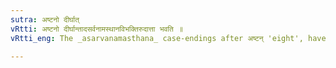 ```yaml
---
sutra: अष्टनो दीर्घात्
vRtti: अष्टनो दीर्घान्तादसर्वनामस्थानविभक्तिरुदात्ता भवति ॥
vRtti_eng: The _asarvanamasthana_ case-endings after अष्टन् 'eight', have acute accent, when it gets the form अष्टा ॥

---
```

